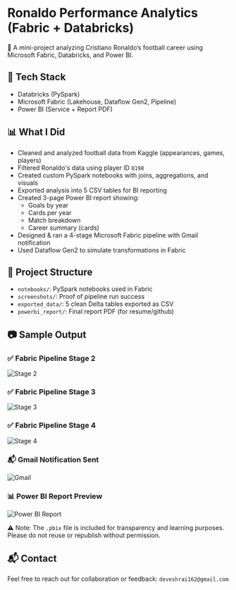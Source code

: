 # Ronaldo Performance Analytics (Fabric + Databricks)

🎯 A mini-project analyzing Cristiano Ronaldo’s football career using Microsoft Fabric, Databricks, and Power BI.

## 🔧 Tech Stack
- Databricks (PySpark)
- Microsoft Fabric (Lakehouse, Dataflow Gen2, Pipeline)
- Power BI (Service + Report PDF)

## 📊 What I Did
- Cleaned and analyzed football data from Kaggle (appearances, games, players)
- Filtered Ronaldo's data using player ID `8198`
- Created custom PySpark notebooks with joins, aggregations, and visuals
- Exported analysis into 5 CSV tables for BI reporting
- Created 3-page Power BI report showing:
  - Goals by year
  - Cards per year
  - Match breakdown
  - Career summary (cards)
- Designed & ran a 4-stage Microsoft Fabric pipeline with Gmail notification
- Used Dataflow Gen2 to simulate transformations in Fabric

## 📁 Project Structure
- `notebooks/`: PySpark notebooks used in Fabric
- `screenshots/`: Proof of pipeline run success
- `exported_data/`: 5 clean Delta tables exported as CSV
- `powerbi_report/`: Final report PDF (for resume/github)

## 📷 Sample Output


### ✅ Fabric Pipeline Stage 2
![Stage 2](https://github.com/devesshhh/ronaldo-performance-analytics-fabric-databricks/blob/main/pipeline_stage2_run.jpg?raw=true)

### ✅ Fabric Pipeline Stage 3
![Stage 3](Screenshots/pipeline_stage3_run.jpg)

### ✅ Fabric Pipeline Stage 4
![Stage 4](Screenshots/pipeline_stage4_run.jpg/)

### 📬 Gmail Notification Sent
![Gmail](/Screenshots/gmail_notification_success.jpg)

### 📊 Power BI Report Preview
![Power BI Report](Screenshots/ronaldo_report_preview.png)


⚠️ Note: The `.pbix` file is included for transparency and learning purposes. Please do not reuse or republish without permission.

## 📬 Contact
Feel free to reach out for collaboration or feedback: `deveshrai162@gmail.com`
